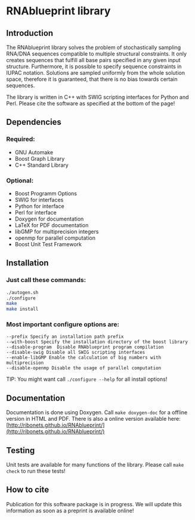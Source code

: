
# RNAblueprint library

## Introduction

The RNAblueprint library solves the problem of stochastically sampling RNA/DNA sequences
compatible to multiple structural constraints.
It only creates sequences that fulfill all base pairs specified in any given input structure.
Furthermore, it is possible to specify sequence constraints in IUPAC notation.
Solutions are sampled uniformly from the whole solution space, therefore it is guaranteed,
that there is no bias towards certain sequences.

The library is written in C++ with SWIG scripting interfaces for Python and Perl.
Please cite the software as specified at the bottom of the page!

## Dependencies

### Required:

 * GNU Automake
 * Boost Graph Library
 * C++ Standard Library

### Optional:

 * Boost Programm Options
 * SWIG for interfaces
 * Python for interface
 * Perl for interface
 * Doxygen for documentation
 * LaTeX for PDF documentation
 * libGMP for multiprecision integers
 * openmp for parallel computation
 * Boost Unit Test Framework

## Installation

### Just call these commands:

```bash
./autogen.sh
./configure
make
make install
```

### Most important configure options are:

    --prefix Specify an installation path prefix
    --with-boost Specify the installation directory of the boost library
    --disable-program  Disable RNAblueprint program compilation
    --disable-swig Disable all SWIG scripting interfaces
    --enable-libGMP Enable the calculation of big numbers with multiprecision
    --disable-openmp Disable the usage of parallel computation

TIP: You might want call `./configure --help` for all install options!

## Documentation

Documentation is done using Doxygen. Call `make doxygen-doc` for a offline version in HTML and PDF.
There is also a online version available here: [http://ribonets.github.io/RNAblueprint/](http://ribonets.github.io/RNAblueprint/)

## Testing

Unit tests are available for many functions of the library. Please call `make check` to run these tests!

## How to cite

Publication for this software package is in progress.
We will update this information as soon as a preprint is available online!
